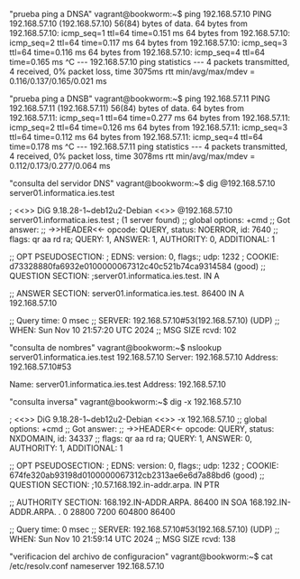 "prueba ping a DNSA"
vagrant@bookworm:~$ ping 192.168.57.10
PING 192.168.57.10 (192.168.57.10) 56(84) bytes of data.
64 bytes from 192.168.57.10: icmp_seq=1 ttl=64 time=0.151 ms
64 bytes from 192.168.57.10: icmp_seq=2 ttl=64 time=0.117 ms
64 bytes from 192.168.57.10: icmp_seq=3 ttl=64 time=0.116 ms
64 bytes from 192.168.57.10: icmp_seq=4 ttl=64 time=0.165 ms
^C
--- 192.168.57.10 ping statistics ---
4 packets transmitted, 4 received, 0% packet loss, time 3075ms
rtt min/avg/max/mdev = 0.116/0.137/0.165/0.021 ms

"prueba ping a DNSB"
vagrant@bookworm:~$ ping 192.168.57.11
PING 192.168.57.11 (192.168.57.11) 56(84) bytes of data.
64 bytes from 192.168.57.11: icmp_seq=1 ttl=64 time=0.277 ms
64 bytes from 192.168.57.11: icmp_seq=2 ttl=64 time=0.126 ms
64 bytes from 192.168.57.11: icmp_seq=3 ttl=64 time=0.112 ms
64 bytes from 192.168.57.11: icmp_seq=4 ttl=64 time=0.178 ms
^C
--- 192.168.57.11 ping statistics ---
4 packets transmitted, 4 received, 0% packet loss, time 3078ms
rtt min/avg/max/mdev = 0.112/0.173/0.277/0.064 ms

"consulta del servidor DNS"
vagrant@bookworm:~$ dig @192.168.57.10 server01.informatica.ies.test

; <<>> DiG 9.18.28-1~deb12u2-Debian <<>> @192.168.57.10 server01.informatica.ies.test
; (1 server found)
;; global options: +cmd
;; Got answer:
;; ->>HEADER<<- opcode: QUERY, status: NOERROR, id: 7640
;; flags: qr aa rd ra; QUERY: 1, ANSWER: 1, AUTHORITY: 0, ADDITIONAL: 1

;; OPT PSEUDOSECTION:
; EDNS: version: 0, flags:; udp: 1232
; COOKIE: d73328880fa6932e0100000067312c40c521b74ca9314584 (good)
;; QUESTION SECTION:
;server01.informatica.ies.test. IN      A

;; ANSWER SECTION:
server01.informatica.ies.test. 86400 IN A       192.168.57.10

;; Query time: 0 msec
;; SERVER: 192.168.57.10#53(192.168.57.10) (UDP)
;; WHEN: Sun Nov 10 21:57:20 UTC 2024
;; MSG SIZE  rcvd: 102

"consulta de nombres"
vagrant@bookworm:~$ nslookup server01.informatica.ies.test 192.168.57.10
Server:         192.168.57.10
Address:        192.168.57.10#53

Name:   server01.informatica.ies.test
Address: 192.168.57.10

"consulta inversa"
vagrant@bookworm:~$ dig -x 192.168.57.10

; <<>> DiG 9.18.28-1~deb12u2-Debian <<>> -x 192.168.57.10
;; global options: +cmd
;; Got answer:
;; ->>HEADER<<- opcode: QUERY, status: NXDOMAIN, id: 34337
;; flags: qr aa rd ra; QUERY: 1, ANSWER: 0, AUTHORITY: 1, ADDITIONAL: 1

;; OPT PSEUDOSECTION:
; EDNS: version: 0, flags:; udp: 1232
; COOKIE: 674fe320ab93198d0100000067312cb2313ae6e6d7a88bd6 (good)
;; QUESTION SECTION:
;10.57.168.192.in-addr.arpa.    IN      PTR

;; AUTHORITY SECTION:
168.192.IN-ADDR.ARPA.   86400   IN      SOA     168.192.IN-ADDR.ARPA. . 0 28800 7200 604800 86400

;; Query time: 0 msec
;; SERVER: 192.168.57.10#53(192.168.57.10) (UDP)
;; WHEN: Sun Nov 10 21:59:14 UTC 2024
;; MSG SIZE  rcvd: 138

"verificacion del archivo de configuracion"
vagrant@bookworm:~$ cat /etc/resolv.conf
nameserver 192.168.57.10